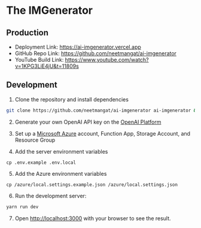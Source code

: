 # The IMGenerator

## Production

- Deployment Link: https://ai-imgenerator.vercel.app
- GitHub Repo Link: https://github.com/neetmangat/ai-imgenerator
- YouTube Build Link: https://www.youtube.com/watch?v=1KPG3LiE4jU&t=11809s

## Development

1. Clone the repository and install dependencies

```bash
git clone https://github.com/neetmangat/ai-imgenerator ai-imgenerator && cd ai-imgenerator && npm install
```

2. Generate your own OpenAI API key on the [OpenAI Platform](http://platform.openai.com)

3. Set up a [Microsoft Azure](https://portal.azure.com/) account, Function App, Storage Account, and Resource Group

4. Add the server environment variables

```
cp .env.example .env.local
```

5. Add the Azure environment variables

```
cp /azure/local.settings.example.json /azure/local.settings.json
```

6. Run the development server:

```bash
yarn run dev
```

7. Open [http://localhost:3000](http://localhost:3000) with your browser to see the result.

